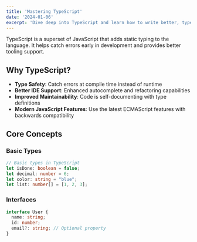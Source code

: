 ```yaml
---
title: 'Mastering TypeScript'
date: '2024-01-06'
excerpt: 'Dive deep into TypeScript and learn how to write better, type-safe code.'
---
```


TypeScript is a superset of JavaScript that adds static typing to the language. 
It helps catch errors early in development and provides better tooling support.

## Why TypeScript?

- **Type Safety**: Catch errors at compile time instead of runtime
- **Better IDE Support**: Enhanced autocomplete and refactoring capabilities
- **Improved Maintainability**: Code is self-documenting with type definitions
- **Modern JavaScript Features**: Use the latest ECMAScript features with backwards compatibility

## Core Concepts

### Basic Types

```typescript
// Basic types in TypeScript
let isDone: boolean = false;
let decimal: number = 6;
let color: string = "blue";
let list: number[] = [1, 2, 3];
```

### Interfaces

```typescript
interface User {
  name: string;
  id: number;
  email?: string; // Optional property
}
``` 